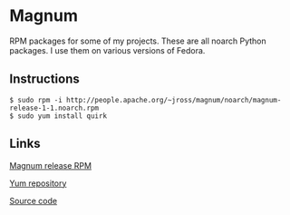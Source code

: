 # Magnum

RPM packages for some of my projects.  These are all noarch Python
packages.  I use them on various versions of Fedora.

## Instructions

    $ sudo rpm -i http://people.apache.org/~jross/magnum/noarch/magnum-release-1-1.noarch.rpm
    $ sudo yum install quirk

## Links

[Magnum release RPM](http://people.apache.org/~jross/magnum/noarch/magnum-release-1-1.noarch.rpm)

[Yum repository](http://people.apache.org/~jross/magnum/)

[Source code](https://github.com/ssorj/magnum)
